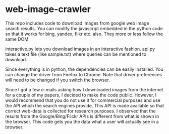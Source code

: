 # web-image-crawler

This repo includes code to download images from google web image search results. You can modify the javascript embedded in the python code so that it works for bing, yandex, flikr etc. also. They more or less follow the same DOM.

interactive.py lets you download images in an interactive fashion.
api.py takes a text file (like sample.txt) where queries can be mentioned to download.

Since everything is in python, the dependencies can be easily installed. You can change the driver from Firefox to Chrome. Note that driver preferences will need to be changed if you switch the browser.

Since I got a few e-mails asking how I downloaded images from the internet for a couple of my papers, I decided to make the code public. However, I would recommend that you do not use it for commercial purposes and use the API which the search engines provide. This API is made available so that correct web-data is collected for research purposes. I observed that the results from the Google/Bing/Flickr APIs is different from what is shown in the browser. This code gets you the data what a user will actually see in a browser.
